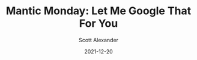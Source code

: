 ---
layout: podcast
title: "Mantic Monday: Let Me Google That For You"
author: Scott Alexander
description: https://astralcodexten.substack.com/p/mantic-monday-let-me-google-that
date: 2021-12-20
length: 2627741
duration: 657
guid: mantic-monday-let-me-google-that
---
